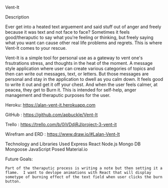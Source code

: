 Vent-It

Description

Ever get into a heated text arguement and said stuff out of anger and freely because it was text and not face to face? Sometimes it feels good/theraputic to say what you're feeling or thinking, but freely saying what you want can cause other real life problems and regrets.  This is where Vent-It comes to your rescue.

Vent-It is a simple tool for personal use as a gateway to vent one's frsutrations stress, and thoughts in the heat of the moment.  A message style application where user can create various categories of topics and then can write out messages, text, or letters. But those messages are personal and stay in the application to dwell as you calm down.  It feels good to write it out and get it off your chest.  And when the user feels calmer, at peacea, they get to Burn it. This is intended for self-help, anger management and theraputic purposes for the user.


Heroku: https://alan-vent-it.herokuapp.com

GitHub : https://github.com/apbuckle/Vent-It

Trello : https://trello.com/b/0iVDdjRJ/project-3-vent-it

Wirefram and ERD : https://www.draw.io/#Lalan-Vent-It


Technology and Libraries Used
    Express
    React
    Node.js
    Mongo DB
    Mongoose
    JavaScript
    Posed
    Material.io


Future Goals:

    Part of the theraputic process is writing a note but then setting it a flame.  I want to devlope animations with React that will display sometype of burning effect of the text field when user clicks the burn button.
